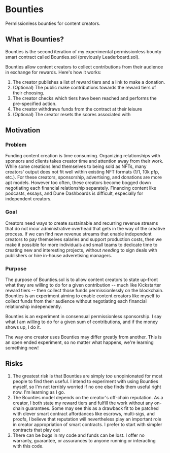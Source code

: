 # Bounties 

Permissionless bounties for content creators. 

## What is Bounties?

Bounties is the second iteration of my experimental permissionless bounty smart contract called Bounties.sol (previously Leaderboard.sol).

Bounties allow content creators to collect contributions from their audience in exchange for rewards. Here's how it works:
1. The creator publishes a list of reward tiers and a link to make a donation.
2. (Optional) The public make contributions towards the reward tiers of their choosing.
3. The creator checks which tiers have been reached and performs the pre-specified action.
4. The creator withdraws funds from the contract at their leisure
5. (Optional) The creator resets the scores associated with 

## Motivation
### Problem
Funding content creation is time consuming. Organizing relationships with sponsors and clients takes creator time and attention away from their work. While some creations lend themselves to being sold as NFTs, many creators' output does not fit well within existing NFT formats (1/1, 10k pfp, etc.). For these creators, sponsorship, advertising, and donations are more apt models. However too often, these creators become bogged down negotiating each financial relationship separately. Financing content like podcasts, essays, and Dune Dashboards is difficult, especially for independent creators.

### Goal
Creators need ways to create sustainable and recurring revenue streams that do not incur administrative overhead that gets in the way of the creative process. If we can find new revenue streams that enable independent creators to pay themselves salaries and support production costs, then we make it possible for more individuals and small teams to dedicate time to creating new and interesting projects, without *needing* to sign deals with publishers or hire in-house adveretising managers. 

### Purpose
The purpose of Bounties.sol is to allow content creators to state up-front what they are willing to do for a given contribution -- much like Kickstarter reward tiers -- then collect those funds permissionlessly on the blockchain. Bounties is an experiment aiming to enable content creators like myself to collect funds from their audience without negotiating each financial relationship independently. 

Bounties is an experiment in consensual permissionless sponsorship. I say what I am willing to do for a given sum of contributions, and if the money shows up, I do it.

The way one creator uses Bounties may differ greatly from another. This is an open ended experiment, so no matter what happens, we're learning something new!

## Risks
1. The greatest risk is that Bounties are simply *too* unopinionated for most people to find them useful. I intend to experiment with using Bounties myself, so I'm not terribly worried if no one else finds them useful right now. I'm learning as I go. 
2. The Bounties model depends on the creator's off-chain reputation. As a creator, I both state my reward tiers and fulfill the work without any on-chain guarantees. Some may see this as a drawback fit to be patched with clever smart contract affordances like escrows, multi-sigs, and proofs, I believe that reputation will nevertheless play an important role in creator appropriation of smart contracts. I prefer to start with simpler contracts that play out 
3. There can be bugs in my code and funds can be lost. I offer no warranty, guarantee, or assurances to anyone running or interacting with this code.